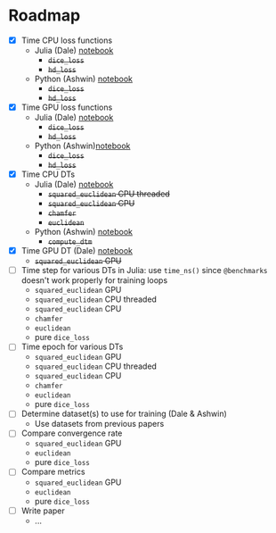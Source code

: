# Roadmap
- [x] Time CPU loss functions
  * Julia (Dale) [notebook](https://github.com/Dale-Black/project-distance-transforms/blob/master/julia/timing/loss_functions.jl)
	* ~~`dice_loss`~~
	* ~~`hd_loss`~~
  * Python (Ashwin) [notebook](https://github.com/Dale-Black/project-distance-transforms/blob/master/python/timing/python_loss_functions.ipynb)
	* ~~`dice_loss`~~
	* ~~`hd_loss`~~
- [x] Time GPU loss functions
  * Julia (Dale) [notebook](https://github.com/Dale-Black/project-distance-transforms/blob/master/julia/timing/loss_functions.jl)
	* ~~`dice_loss`~~
	* ~~`hd_loss`~~
  * Python (Ashwin)[notebook](https://github.com/Dale-Black/project-distance-transforms/blob/master/python/timing/python_loss_functions.ipynb)
	* ~~`dice_loss`~~
	* ~~`hd_loss`~~
- [x] Time CPU DTs
  * Julia (Dale) [notebook](https://github.com/Dale-Black/project-distance-transforms/blob/master/julia/timing/dt.jl)
	* ~~`squared_euclidean` CPU threaded~~
	* ~~`squared_euclidean` CPU~~
	* ~~`chamfer`~~
	* ~~`euclidean`~~
  * Python (Ashwin) [notebook](https://github.com/Dale-Black/project-distance-transforms/blob/master/python/timing/python_dt.ipynb)
	* ~~`compute_dtm`~~
- [x] Time GPU DT (Dale) [notebook](https://github.com/Dale-Black/project-distance-transforms/blob/master/julia/timing/dt.jl)
	-  ~~`squared_euclidean` GPU~~
- [ ] Time step for various DTs in Julia: use `time_ns()` since `@benchmarks` doesn't work properly for training loops
	* `squared_euclidean` GPU
	* `squared_euclidean` CPU threaded
	* `squared_euclidean` CPU
	* `chamfer`
	* `euclidean`
	* pure `dice_loss`
- [ ] Time epoch for various DTs
	* `squared_euclidean` GPU
	* `squared_euclidean` CPU threaded
	* `squared_euclidean` CPU
	* `chamfer`
	* `euclidean`
	* pure `dice_loss`
- [ ] Determine dataset(s) to use for training (Dale & Ashwin)
	* Use datasets from previous papers
- [ ] Compare convergence rate
	* `squared_euclidean` GPU
	* `euclidean`
	* pure `dice_loss`
- [ ] Compare metrics
	* `squared_euclidean` GPU
	* `euclidean`
	* pure `dice_loss`
- [ ] Write paper
  * ...
